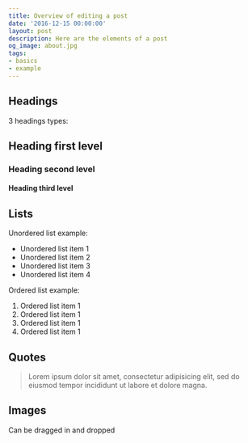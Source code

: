 ```yaml
---
title: Overview of editing a post
date: '2016-12-15 00:00:00'
layout: post
description: Here are the elements of a post
og_image: about.jpg
tags:
- basics
- example
---
```


## Headings

3 headings types:

## Heading first level
### Heading second level
#### Heading third level

## Lists

Unordered list example:
* Unordered list item 1
* Unordered list item 2
* Unordered list item 3
* Unordered list item 4

Ordered list example:
1. Ordered list item 1
2. Ordered list item 1
3. Ordered list item 1
4. Ordered list item 1

## Quotes

> Lorem ipsum dolor sit amet, consectetur adipisicing elit, sed do eiusmod tempor
incididunt ut labore et dolore magna.

## Images

Can be dragged in and dropped